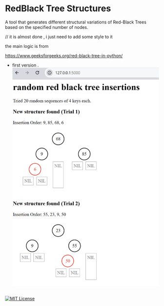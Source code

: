 # RedBlack Tree Structures
A tool that generates different structural variations of Red-Black Trees based on the specified number of nodes.




// it is almost done , i just need to add some style to it 


the main logic is from 


https://www.geeksforgeeks.org/red-black-tree-in-python/ 







- first version .
  ![test](https://raw.githubusercontent.com/parsa222/RedBlackTreeStructures/main/prototype.png)


##

[![MIT License](https://img.shields.io/badge/License-MIT-green.svg)](https://choosealicense.com/licenses/mit/)
